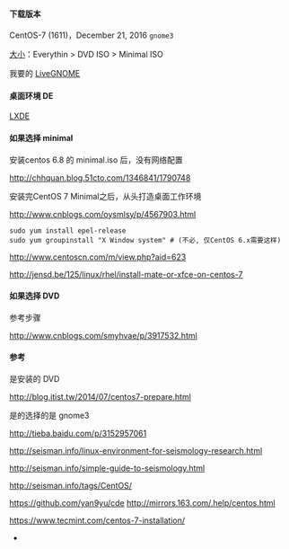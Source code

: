 

#### 下载版本

CentOS-7 (1611)，December 21, 2016 `gnome3`

[大小](https://www.centos.org/download/)：Everythin > DVD ISO > Minimal ISO

我要的 [LiveGNOME](https://wiki.centos.org/Download)

#### 桌面环境 DE

[LXDE](https://wiki.lxde.org/en/Installation)

#### 如果选择 minimal

安装centos 6.8 的 minimal.iso 后，没有网络配置

http://chhquan.blog.51cto.com/1346841/1790748

安装完CentOS 7 Minimal之后，从头打造桌面工作环境

http://www.cnblogs.com/oysmlsy/p/4567903.html

```
sudo yum install epel-release
sudo yum groupinstall "X Window system" # (不必, 仅CentOS 6.x需要这样)
```
http://www.centoscn.com/m/view.php?aid=623

http://jensd.be/125/linux/rhel/install-mate-or-xfce-on-centos-7

#### 如果选择 DVD

参考步骤

http://www.cnblogs.com/smyhvae/p/3917532.html

#### 参考

是安装的 DVD

http://blog.itist.tw/2014/07/centos7-prepare.html

是的选择的是 gnome3

http://tieba.baidu.com/p/3152957061

http://seisman.info/linux-environment-for-seismology-research.html

http://seisman.info/simple-guide-to-seismology.html

http://seisman.info/tags/CentOS/

https://github.com/yan9yu/cde
http://mirrors.163.com/.help/centos.html

https://www.tecmint.com/centos-7-installation/

-
